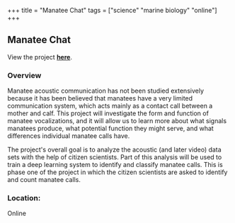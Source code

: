 +++
title = "Manatee Chat"
tags = ["science" "marine biology" "online"]
+++

## Manatee Chat

View the project [**here**](https://www.zooniverse.org/projects/cetalingua/manatee-chat).

### Overview

Manatee acoustic communication has not been studied extensively because it has been believed that manatees have a very limited communication system, which acts mainly as a contact call between a mother and calf. This project will investigate the form and function of manatee vocalizations, and it will allow us to learn more about what signals manatees produce, what potential function they might serve, and what differences individual manatee calls have.

The project's overall goal is to analyze the acoustic (and later video) data sets with the help of citizen scientists. Part of this analysis will be used to train a deep learning system to identify and classify manatee calls. This is phase one of the project in which the citizen scientists are asked to identify and count manatee calls.

### Location:
Online
